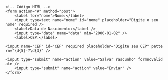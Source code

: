 <Code language='html'>
&lt;!-- Código HTML --&gt;
&lt;form action="#" method="post"&gt;
    &lt;label for="nome"&gt;Nome:&lt;/label&gt;
    &lt;input type=text name="nome" id="nome" placeholder="Digite o seu nome" required /&gt;
    &lt;label&gt;Data de Nascimento:&lt;/label /&gt;
    &lt;input type="date" name="data" min="2000-01-02" /&gt;
    &lt;label&gt;CEP:&lt;/label&gt;
    &lt;input name="CEP" id="CEP" required placeholder="Digite seu CEP" pattern="\d{5}-?\d{3}" /&gt;
    &lt;input type="submit" name="action" value="Salvar rascunho" formnovalidate /&gt;
    &lt;input type="submit" name="action" value="Enviar" /&gt;
&lt;/form&gt;
</Code>
